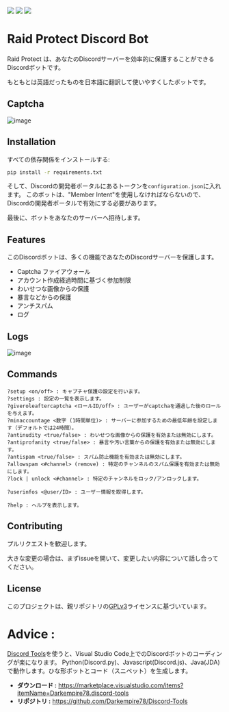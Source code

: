 ![](https://img.shields.io/codefactor/grade/github/Alpaca131/Raid-Protect-Discord-Bot-JP_translated?style=for-the-badge) 
![](https://img.shields.io/github/repo-size/Alpaca131/Raid-Protect-Discord-Bot-JP_translated?style=for-the-badge) 
![](https://img.shields.io/badge/SOURCERY-ENABLED-green?style=for-the-badge)

# Raid Protect Discord Bot

Raid Protect は、あなたのDiscordサーバーを効率的に保護することができるDiscordボットです。

もともとは英語だったものを日本語に翻訳して使いやすくしたボットです。

## Captcha
![image](https://github.com/Alpaca131/Raid-Protect-Discord-Bot-JP_translated/blob/master/Capture1.PNG)

## Installation

すべての依存関係をインストールする:

```bash
pip install -r requirements.txt
```
そして、Discordの開発者ポータルにあるトークンを`configuration.json`に入れます。
このボットは、"Member Intent"を使用しなければならないので、Discordの開発者ポータルで有効にする必要があります。

最後に、ボットをあなたのサーバーへ招待します。

## Features

このDiscordボットは、多くの機能であなたのDiscordサーバーを保護します。

* Captcha ファイアウォール
* アカウント作成経過時間に基づく参加制限
* わいせつな画像からの保護
* 暴言などからの保護
* アンチスパム
* ログ

## Logs

![image](https://github.com/Alpaca131/Raid-Protect-Discord-Bot-JP_translated/blob/master/Capture2.PNG)

## Commands

```
?setup <on/off> : キャプチャ保護の設定を行います。
?settings : 設定の一覧を表示します。
?giveroleaftercaptcha <ロールID/off> : ユーザーがcaptchaを通過した後のロールを与えます。
?minaccountage <数字 (1時間単位)> : サーバーに参加するための最低年齢を設定します（デフォルトでは24時間）。
?antinudity <true/false> : わいせつな画像からの保護を有効または無効にします。
?antiprofanity <true/false> : 暴言や汚い言葉からの保護を有効または無効にします。
?antispam <true/false> : スパム防止機能を有効または無効にします。
?allowspam <#channel> (remove) : 特定のチャンネルのスパム保護を有効または無効にします。
?lock | unlock <#channel> : 特定のチャンネルをロック/アンロックします。

?userinfos <@user/ID> : ユーザー情報を取得します。

?help : ヘルプを表示します。
```

## Contributing

プルリクエストを歓迎します。

大きな変更の場合は、まずissueを開いて、変更したい内容について話し合ってください。

## License

このプロジェクトは、親リポジトリの[GPLv3](https://github.com/Alpaca131/Raid-Protect-Discord-Bot-JP_translated/blob/master/LICENSE)ライセンスに基づいています。


# Advice :

[Discord Tools](https://marketplace.visualstudio.com/items?itemName=Darkempire78.discord-tools)を使うと、Visual Studio Code上でのDiscordボットのコーディングが楽になります。
Python(Discord.py)、Javascript(Discord.js)、Java(JDA)で動作します。ひな形ボットとコード（スニペット）を生成します。
- **ダウンロード :** https://marketplace.visualstudio.com/items?itemName=Darkempire78.discord-tools
- **リポジトリ :** https://github.com/Darkempire78/Discord-Tools
